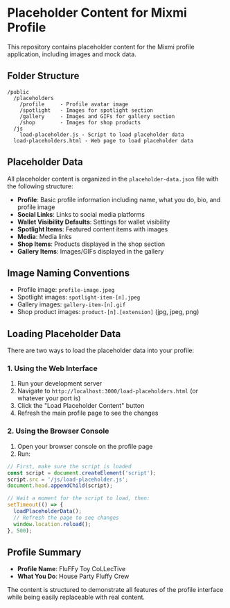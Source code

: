 # Placeholder Content for Mixmi Profile

This repository contains placeholder content for the Mixmi profile application, including images and mock data.

## Folder Structure

```
/public
  /placeholders
    /profile     - Profile avatar image
    /spotlight   - Images for spotlight section
    /gallery     - Images and GIFs for gallery section
    /shop        - Images for shop products
  /js
    load-placeholder.js - Script to load placeholder data
  load-placeholders.html - Web page to load placeholder data
```

## Placeholder Data

All placeholder content is organized in the `placeholder-data.json` file with the following structure:

- **Profile**: Basic profile information including name, what you do, bio, and profile image
- **Social Links**: Links to social media platforms
- **Wallet Visibility Defaults**: Settings for wallet visibility
- **Spotlight Items**: Featured content items with images
- **Media**: Media links
- **Shop Items**: Products displayed in the shop section
- **Gallery Items**: Images/GIFs displayed in the gallery

## Image Naming Conventions

- Profile image: `profile-image.jpeg`
- Spotlight images: `spotlight-item-[n].jpeg` 
- Gallery images: `gallery-item-[n].gif`
- Shop product images: `product-[n].[extension]` (jpg, jpeg, png)

## Loading Placeholder Data

There are two ways to load the placeholder data into your profile:

### 1. Using the Web Interface

1. Run your development server
2. Navigate to `http://localhost:3000/load-placeholders.html` (or whatever your port is)
3. Click the "Load Placeholder Content" button
4. Refresh the main profile page to see the changes

### 2. Using the Browser Console

1. Open your browser console on the profile page
2. Run:
```javascript
// First, make sure the script is loaded
const script = document.createElement('script');
script.src = '/js/load-placeholder.js';
document.head.appendChild(script);

// Wait a moment for the script to load, then:
setTimeout(() => {
  loadPlaceholderData();
  // Refresh the page to see changes
  window.location.reload();
}, 500);
```

## Profile Summary

- **Profile Name**: FluFFy Toy CoLLecTive
- **What You Do**: House Party Fluffy Crew

The content is structured to demonstrate all features of the profile interface while being easily replaceable with real content. 